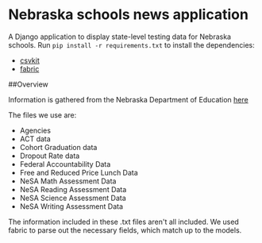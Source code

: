 Nebraska schools news application
=================================
A Django application to display state-level testing data for Nebraska schools. 
Run `pip install -r requirements.txt` to install the dependencies:
- [csvkit](https://csvkit.readthedocs.org/en/0.9.1/)  
- [fabric](http://www.fabfile.org/)

##Overview

Information is gathered from the Nebraska Department of Education [here](http://reportcard.education.ne.gov/pg_DataDownload.aspx?AgencyID=00-0000-000)

The files we use are:
<ul>
<li>Agencies</li>
<li>ACT data </li>
<li> Cohort Graduation data </li>
<li> Dropout Rate data </li>
<li> Federal Accountability Data </li>
<li> Free and Reduced Price Lunch Data </li>
<li> NeSA Math Assessment Data </li>
<li> NeSA Reading Assessment Data </li>
<li> NeSA Science Assessment Data </li>
<li> NeSA Writing Assessment Data </li>
</ul>

The information included in these .txt files aren't all included. We used fabric to parse out the necessary fields, which match up to the models.
